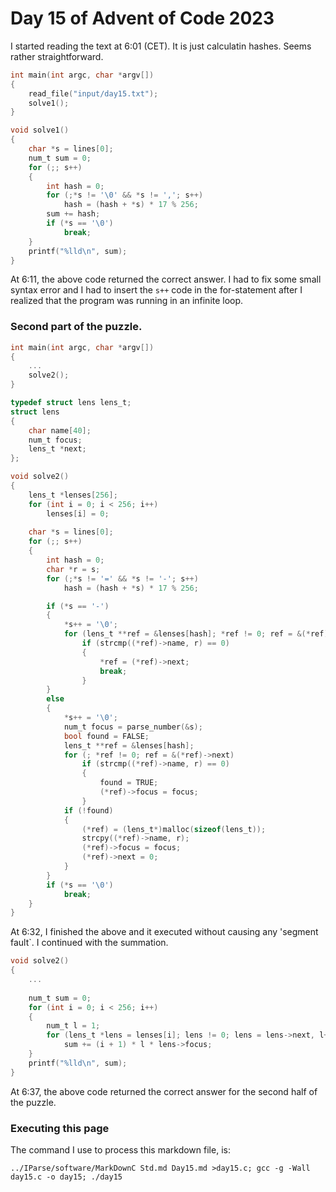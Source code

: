 # Day 15 of Advent of Code 2023

I started reading the text at 6:01 (CET).
It is just calculatin hashes. Seems rather straightforward.

```c
int main(int argc, char *argv[])
{
    read_file("input/day15.txt");
    solve1();
}

void solve1()
{
    char *s = lines[0];
    num_t sum = 0;
    for (;; s++)
    {
        int hash = 0;
        for (;*s != '\0' && *s != ','; s++)
            hash = (hash + *s) * 17 % 256;
        sum += hash;
        if (*s == '\0')
            break;
    }
    printf("%lld\n", sum);
}
```

At 6:11, the above code returned the correct answer. I had
to fix some small syntax error and I had to insert the `s++` code
in the for-statement after I realized that the program was running
in an infinite loop.

### Second part of the puzzle.

```c
int main(int argc, char *argv[])
{
    ...
    solve2();
}

typedef struct lens lens_t;
struct lens
{
    char name[40];
    num_t focus;
    lens_t *next;
};

void solve2()
{
    lens_t *lenses[256];
    for (int i = 0; i < 256; i++)
        lenses[i] = 0;
        
    char *s = lines[0];
    for (;; s++)
    {
        int hash = 0;
        char *r = s;
        for (;*s != '=' && *s != '-'; s++)
            hash = (hash + *s) * 17 % 256;

        if (*s == '-')
        {
            *s++ = '\0';
            for (lens_t **ref = &lenses[hash]; *ref != 0; ref = &(*ref)->next)
                if (strcmp((*ref)->name, r) == 0)
                {
                    *ref = (*ref)->next;
                    break;
                }
        }
        else
        {
            *s++ = '\0';
            num_t focus = parse_number(&s); 
            bool found = FALSE;
            lens_t **ref = &lenses[hash];
            for (; *ref != 0; ref = &(*ref)->next)
                if (strcmp((*ref)->name, r) == 0)
                {
                    found = TRUE;
                    (*ref)->focus = focus;
                }
            if (!found)
            {
                (*ref) = (lens_t*)malloc(sizeof(lens_t));
                strcpy((*ref)->name, r);
                (*ref)->focus = focus;
                (*ref)->next = 0;
            }
        }
        if (*s == '\0')
            break;
    }
}
```

At 6:32, I finished the above and it executed without causing
any 'segment fault`. I continued with the summation.

```c
void solve2()
{
    ...
    
    num_t sum = 0;
    for (int i = 0; i < 256; i++)
    {
        num_t l = 1;
        for (lens_t *lens = lenses[i]; lens != 0; lens = lens->next, l++)
            sum += (i + 1) * l * lens->focus;
    }
    printf("%lld\n", sum);
}
```

At 6:37, the above code returned the correct answer for the
second half of the puzzle.

### Executing this page

The command I use to process this markdown file, is:
```
../IParse/software/MarkDownC Std.md Day15.md >day15.c; gcc -g -Wall day15.c -o day15; ./day15
```

